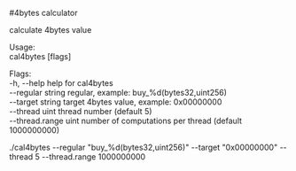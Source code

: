 #4bytes calculator

calculate 4bytes value

Usage:  
cal4bytes [flags]  

Flags:  
-h, --help                help for cal4bytes  
--regular string      regular, example: buy_%d(bytes32,uint256)    
--target string       target 4bytes value, example: 0x00000000  
--thread uint         thread number (default 5)  
--thread.range uint   number of computations per thread (default 1000000000)  




./cal4bytes --regular "buy_%d(bytes32,uint256)" --target "0x00000000" --thread 5 --thread.range 1000000000